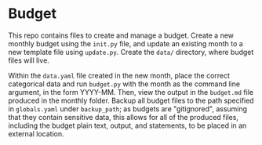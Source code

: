 # Budget

This repo contains files to create and manage a budget. Create a new monthly budget using the `init.py` file, and update an existing month to a new template file using `update.py`. Create the `data/` directory, where budget files will live.

Within the `data.yaml` file created in the new month, place the correct categorical data and run `budget.py` with the month as the command line argument, in the form YYYY-MM. Then, view the output in the `budget.md` file produced in the monthly folder. Backup all budget files to the path specified in `globals.yaml` under `backup_path`; as budgets are "gitignored", assuming that they contain sensitive data, this allows for all of the produced files, including the budget plain text, output, and statements, to be placed in an external location.

